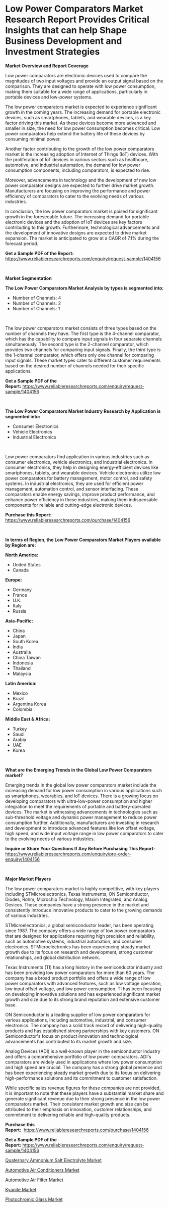 <p><h1>Low Power Comparators Market Research Report Provides Critical Insights that can help Shape Business Development and Investment Strategies</h1></p><p><strong>Market Overview and Report Coverage</strong></p>
<p><p>Low power comparators are electronic devices used to compare the magnitudes of two input voltages and provide an output signal based on the comparison. They are designed to operate with low power consumption, making them suitable for a wide range of applications, particularly in portable devices and low-power systems.</p><p>The low power comparators market is expected to experience significant growth in the coming years. The increasing demand for portable electronic devices, such as smartphones, tablets, and wearable devices, is a key factor driving this market. As these devices become more advanced and smaller in size, the need for low power consumption becomes critical. Low power comparators help extend the battery life of these devices by consuming minimal power.</p><p>Another factor contributing to the growth of the low power comparators market is the increasing adoption of Internet of Things (IoT) devices. With the proliferation of IoT devices in various sectors such as healthcare, automotive, and industrial automation, the demand for low power consumption components, including comparators, is expected to rise.</p><p>Moreover, advancements in technology and the development of new low power comparator designs are expected to further drive market growth. Manufacturers are focusing on improving the performance and power efficiency of comparators to cater to the evolving needs of various industries.</p><p>In conclusion, the low power comparators market is poised for significant growth in the foreseeable future. The increasing demand for portable electronic devices and the adoption of IoT devices are key factors contributing to this growth. Furthermore, technological advancements and the development of innovative designs are expected to drive market expansion. The market is anticipated to grow at a CAGR of 7.1% during the forecast period.</p></p>
<p><strong>Get a Sample PDF of the Report:</strong> <a href="https://www.reliableresearchreports.com/enquiry/request-sample/1404156">https://www.reliableresearchreports.com/enquiry/request-sample/1404156</a></p>
<p>&nbsp;</p>
<p><strong>Market Segmentation</strong></p>
<p><strong>The Low Power Comparators Market Analysis by types is segmented into:</strong></p>
<p><ul><li>Number of Channels: 4</li><li>Number of Channels: 2</li><li>Number of Channels: 1</li></ul></p>
<p>&nbsp;</p>
<p><p>The low power comparators market consists of three types based on the number of channels they have. The first type is the 4-channel comparator, which has the capability to compare input signals in four separate channels simultaneously. The second type is the 2-channel comparator, which provides two channels for comparing input signals. Finally, the third type is the 1-channel comparator, which offers only one channel for comparing input signals. These market types cater to different customer requirements based on the desired number of channels needed for their specific applications.</p></p>
<p><strong>Get a Sample PDF of the Report:</strong>&nbsp;<a href="https://www.reliableresearchreports.com/enquiry/request-sample/1404156">https://www.reliableresearchreports.com/enquiry/request-sample/1404156</a></p>
<p>&nbsp;</p>
<p><strong>The Low Power Comparators Market Industry Research by Application is segmented into:</strong></p>
<p><ul><li>Consumer Electronics</li><li>Vehicle Electronics</li><li>Industrial Electronics</li></ul></p>
<p>&nbsp;</p>
<p><p>Low power comparators find application in various industries such as consumer electronics, vehicle electronics, and industrial electronics. In consumer electronics, they help in designing energy-efficient devices like smartphones, tablets, and wearable devices. Vehicle electronics utilize low power comparators for battery management, motor control, and safety systems. In industrial electronics, they are used for efficient power management, automation control, and sensor interfacing. These comparators enable energy savings, improve product performance, and enhance power efficiency in these industries, making them indispensable components for reliable and cutting-edge electronic devices.</p></p>
<p><strong>Purchase this Report:</strong>&nbsp; <a href="https://www.reliableresearchreports.com/purchase/1404156">https://www.reliableresearchreports.com/purchase/1404156</a></p>
<p>&nbsp;</p>
<p><strong>In terms of Region, the Low Power Comparators Market Players available by Region are:</strong></p>
<p>
    <p> <strong> North America: </strong>
        <ul>
            <li>United States</li>
            <li>Canada</li>
        </ul>
        </p> 
    <p> <strong> Europe: </strong>
        <ul>
            <li>Germany</li>
            <li>France</li>
            <li>U.K.</li>
            <li>Italy</li>
            <li>Russia</li>
        </ul>
        </p> 
    <p> <strong> Asia-Pacific: </strong>
        <ul>
            <li>China</li>
            <li>Japan</li>
            <li>South Korea</li>
            <li>India</li>
            <li>Australia</li>
            <li>China Taiwan</li>
            <li>Indonesia</li>
            <li>Thailand</li>
            <li>Malaysia</li>
        </ul>
        </p> 
    <p> <strong> Latin America: </strong>
        <ul>
            <li>Mexico</li>
            <li>Brazil</li>
            <li>Argentina Korea</li>
            <li>Colombia</li>
        </ul>
        </p> 
    <p> <strong> Middle East & Africa: </strong>
        <ul>
            <li>Turkey</li>
            <li>Saudi</li>
            <li>Arabia</li>
            <li>UAE</li>
            <li>Korea</li>
        </ul>
    </p>
    </p>
<p>&nbsp;</p>
<p><strong>What are the Emerging Trends in the Global Low Power Comparators market?</strong></p>
<p><p>Emerging trends in the global low power comparators market include the increasing demand for low power consumption in various applications such as smartphones, wearables, and IoT devices. There is a growing focus on developing comparators with ultra-low-power consumption and higher integration to meet the requirements of portable and battery-operated devices. The market is witnessing advancements in technologies such as sub-threshold voltage and dynamic power management to reduce power consumption further. Additionally, manufacturers are investing in research and development to introduce advanced features like low offset voltage, high speed, and wide input voltage range in low power comparators to cater to the evolving needs of various industries.</p></p>
<p><strong>Inquire or Share Your Questions If Any Before Purchasing This Report</strong>- <a href="https://www.reliableresearchreports.com/enquiry/pre-order-enquiry/1404156">https://www.reliableresearchreports.com/enquiry/pre-order-enquiry/1404156</a></p>
<p>&nbsp;</p>
<p><strong>Major Market Players</strong></p>
<p><p>The low power comparators market is highly competitive, with key players including STMicroelectronics, Texas Instruments, ON Semiconductor, Diodes, Rohm, Microchip Technology, Maxim Integrated, and Analog Devices. These companies have a strong presence in the market and consistently introduce innovative products to cater to the growing demands of various industries.</p><p>STMicroelectronics, a global semiconductor leader, has been operating since 1987. The company offers a wide range of low power comparators that are designed for applications requiring high precision and reliability, such as automotive systems, industrial automation, and consumer electronics. STMicroelectronics has been experiencing steady market growth due to its focus on research and development, strong customer relationships, and global distribution network.</p><p>Texas Instruments (TI) has a long history in the semiconductor industry and has been providing low power comparators for more than 60 years. The company has a broad product portfolio and offers a wide range of low power comparators with advanced features, such as low voltage operation, low input offset voltage, and low power consumption. TI has been focusing on developing innovative solutions and has experienced significant market growth and size due to its strong brand reputation and extensive customer base.</p><p>ON Semiconductor is a leading supplier of low power comparators for various applications, including automotive, industrial, and consumer electronics. The company has a solid track record of delivering high-quality products and has established strong partnerships with key customers. ON Semiconductor's focus on product innovation and technological advancements has contributed to its market growth and size.</p><p>Analog Devices (ADI) is a well-known player in the semiconductor industry and offers a comprehensive portfolio of low power comparators. ADI's comparators are widely used in applications where low power consumption and high speed are crucial. The company has a strong global presence and has been experiencing steady market growth due to its focus on delivering high-performance solutions and its commitment to customer satisfaction.</p><p>While specific sales revenue figures for these companies are not provided, it is important to note that these players have a substantial market share and generate significant revenue due to their strong presence in the low power comparators market. Their consistent market growth and size can be attributed to their emphasis on innovation, customer relationships, and commitment to delivering reliable and high-quality products.</p></p>
<p><strong>Purchase this Report:</strong>&nbsp;&nbsp;<a href="https://www.reliableresearchreports.com/purchase/1404156">https://www.reliableresearchreports.com/purchase/1404156</a></p>
<p></p>
<p><strong>Get a Sample PDF of the Report:</strong>&nbsp;<a href="https://www.reliableresearchreports.com/enquiry/request-sample/1404156">https://www.reliableresearchreports.com/enquiry/request-sample/1404156</a></p>
<p><p><a href="https://github.com/Krish2023na/Market-Research-Report-List-1/blob/main/quaternary-ammonium-salt-electrolyte-market.md">Quaternary Ammonium Salt Electrolyte Market</a></p><p><a href="https://medium.com/@shanelerde/automotive-air-conditioners-market-size-market-outlook-and-market-forecast-2023-to-2030-026e91cc3f3f">Automotive Air Conditioners Market</a></p><p><a href="https://medium.com/@elyssablick/automotive-air-filter-market-size-and-market-trends-complete-industry-overview-2023-to-2030-c1612944bc6c">Automotive Air Filter Market</a></p><p><a href="https://www.linkedin.com/pulse/kyanite-market-research-report-unlocks-analysis-financial-pypje/">Kyanite Market</a></p><p><a href="https://www.linkedin.com/pulse/photochromic-glass-market-research-report-provides-thorough-xbhbe/">Photochromic Glass Market</a></p></p>